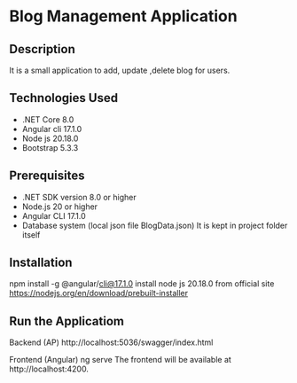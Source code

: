 # Blog Management Application

## Description
It is a small application to add, update ,delete blog for users.



## Technologies Used
- .NET Core 8.0
- Angular cli 17.1.0
- Node js 20.18.0
- Bootstrap 5.3.3



## Prerequisites
- .NET SDK version 8.0 or higher
- Node.js 20 or higher
- Angular CLI 17.1.0
- Database system (local json file BlogData.json) It is kept in project folder itself

## Installation
npm install -g @angular/cli@17.1.0
install node js 20.18.0 from official site https://nodejs.org/en/download/prebuilt-installer

## Run the Applicatiom
Backend (AP)
http://localhost:5036/swagger/index.html

Frontend (Angular)
ng serve
The frontend will be available at http://localhost:4200.